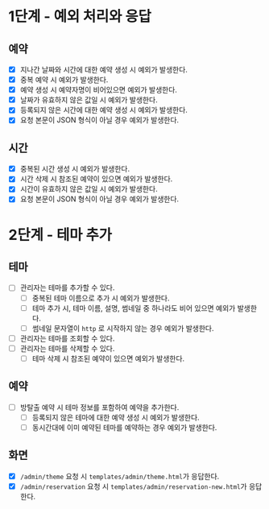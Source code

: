 # 1단계 - 예외 처리와 응답
## 예약
- [x] 지나간 날짜와 시간에 대한 예약 생성 시 예외가 발생한다.
- [x] 중복 예약 시 예외가 발생한다.
- [x] 예약 생성 시 예약자명이 비어있으면 예외가 발생한다.
- [x] 날짜가 유효하지 않은 값일 시 예외가 발생한다.
- [x] 등록되지 않은 시간에 대한 예약 생성 시 예외가 발생한다.
- [x] 요청 본문이 JSON 형식이 아닐 경우 예외가 발생한다.

## 시간
- [x] 중복된 시간 생성 시 예외가 발생한다.
- [x] 시간 삭제 시 참조된 예약이 있으면 예외가 발생한다.
- [x] 시간이 유효하지 않은 값일 시 예외가 발생한다.
- [x] 요청 본문이 JSON 형식이 아닐 경우 예외가 발생한다.

# 2단계 - 테마 추가
## 테마
- [ ] 관리자는 테마를 추가할 수 있다.
    - [ ] 중복된 테마 이름으로 추가 시 예외가 발생한다.
    - [ ] 테마 추가 시, 테마 이름, 설명, 썸네일 중 하나라도 비어 있으면 예외가 발생한다.
    - [ ] 썸네일 문자열이 `http` 로 시작하지 않는 경우 예외가 발생한다.
- [ ] 관리자는 테마를 조회할 수 있다.
- [ ] 관리자는 테마를 삭제할 수 있다.
  - [ ] 테마 삭제 시 참조된 예약이 있으면 예외가 발생한다.

## 예약
- [ ] 방탈출 예약 시 테마 정보를 포함하여 예약을 추가한다.
  - [ ] 등록되지 않은 테마에 대한 예약 생성 시 예외가 발생한다.
  - [ ] 동시간대에 이미 예약된 테마를 예약하는 경우 예외가 발생한다.

## 화면
- [x] `/admin/theme` 요청 시 `templates/admin/theme.html`가 응답한다.
- [x] `/admin/reservation` 요청 시 `templates/admin/reservation-new.html`가 응답한다.
